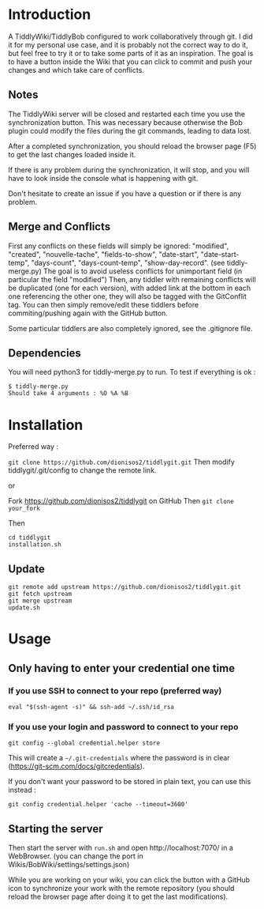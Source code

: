 # Introduction

A TiddlyWiki/TiddlyBob configured to work collaboratively through git.
I did it for my personal use case, and it is probably not the correct way to do it, but feel free to try it or to take some parts of it as an inspiration.
The goal is to have a button inside the Wiki that you can click to commit and push your changes and which take care of conflicts.


## Notes

The TiddlyWiki server will be closed and restarted each time you use the synchronization button. This was necessary because otherwise the Bob plugin could modify the files during the git commands, leading to data lost.

After a completed synchronization, you should reload the browser page (F5) to get the last changes loaded inside it.

If there is any problem during the synchronization, it will stop, and you will have to look inside the console what is happening with git.

Don't hesitate to create an issue if you have a question or if there is any problem.

## Merge and Conflicts

First any conflicts on these fields will simply be ignored: "modified", "created", "nouvelle-tache", "fields-to-show", "date-start", "date-start-temp", "days-count", "days-count-temp", "show-day-record".
(see tiddly-merge.py)
The goal is to avoid useless conflicts for unimportant field (in particular the field "modified")
Then, any tiddler with remaining conflicts will be duplicated (one for each version), with added link at the bottom in each one referencing the other one, they will also be tagged with the GitConflit tag.
You can then simply remove/edit these tiddlers before commiting/pushing again with the GitHub button.

Some particular tiddlers are also completely ignored, see the .gitignore file.


## Dependencies

You will need python3 for tiddly-merge.py to run.
To test if everything is ok :

```console
$ tiddly-merge.py
Should take 4 arguments : %O %A %B
```

# Installation

Preferred way :

`git clone https://github.com/dionisos2/tiddlygit.git`
Then modify tiddlygit/.git/config to change the remote link.

or

Fork https://github.com/dionisos2/tiddlygit on GitHub
Then `git clone your_fork`

Then

```
cd tiddlygit
installation.sh
```

## Update

```
git remote add upstream https://github.com/dionisos2/tiddlygit.git
git fetch upstream
git merge upstream
update.sh
```

# Usage

## Only having to enter your credential one time
### If you use SSH to connect to your repo (preferred way)

```
eval "$(ssh-agent -s)" && ssh-add ~/.ssh/id_rsa
```

### If you use your login and password to connect to your repo

```
git config --global credential.helper store
```
This will create a `~/.git-credentials` where the password is in clear (https://git-scm.com/docs/gitcredentials).

If you don't want your password to be stored in plain text, you can use this instead :

```
git config credential.helper 'cache --timeout=3600'
```

## Starting the server

Then start the server with `run.sh` and  open http://localhost:7070/ in a WebBrowser.
(you can change the port in Wikis/BobWiki/settings/settings.json)

While you are working on your wiki, you can click the button with a GitHub icon to synchronize your work with the remote repository (you should reload the browser page after doing it to get the last modifications).
